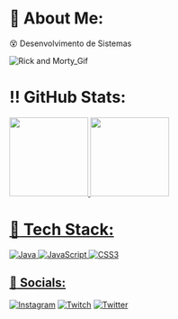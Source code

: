 #  :loudspeaker: About Me:
  :dizzy_face: Desenvolvimento de Sistemas<br> 

![Rick and Morty_Gif](https://i.pinimg.com/originals/29/bd/26/29bd261d201e956588ee777d37d26800.gif
)

# :bangbang: GitHub Stats:
<a href="https://github.com/mxngs">
<img loading="lazy" height="140em" src="https://github-readme-stats.vercel.app/api/top-langs/?username=mxngs&layout=compact&langs_count=7&theme=dracula"/>
<img loading="lazy" height="140em" src="https://github-readme-stats.vercel.app/api?username=mxngs&show_icons=true&theme=dracula&include_all_commits=true&count_private=true"/>
</div>


# :pushpin: Tech Stack:
![Java](https://img.shields.io/badge/java-%23ED8B00.svg?style=for-the-badge&logo=java&logoColor=white) ![JavaScript](https://img.shields.io/badge/javascript-%23323330.svg?style=for-the-badge&logo=javascript&logoColor=%23F7DF1E) ![CSS3](https://img.shields.io/badge/css3-%231572B6.svg?style=for-the-badge&logo=css3&logoColor=white)

## :dart: Socials:
[![Instagram](https://img.shields.io/badge/Instagram-%23E4405F.svg?logo=Instagram&logoColor=white)]((https://www.instagram.com/hzgabss/)) [![Twitch](https://img.shields.io/badge/Twitch-%239146FF.svg?logo=Twitch&logoColor=white)]((https://www.twitch.tv/)) [![Twitter](https://img.shields.io/badge/Twitter-%231DA1F2.svg?logo=Twitter&logoColor=white)](https://twitter.com/mxngs) 


